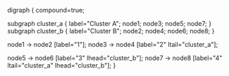 
digraph {
  compound=true;

  subgraph cluster_a {
    label="Cluster A";
    node1; node3; node5; node7;
  }
  subgraph cluster_b {
    label="Cluster B";
    node2; node4; node6; node8;
  }

  node1 -> node2 [label="1"];
  node3 -> node4 [label="2" ltail="cluster_a"];

  node5 -> node6 [label="3" lhead="cluster_b"];
  node7 -> node8 [label="4" ltail="cluster_a" lhead="cluster_b"];
}